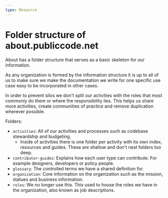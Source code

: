 ```yaml
---
type: Resource
---
```


# Folder structure of about.publiccode.net

About has a folder structure that serves as a basic skeleton for our information.

As any organization is formed by the information structure it is up to all of us to make sure we make the documentation we write for one specific use case easy to be incorporated in other cases.

In order to prevent silos we don't split our activities with the roles that most commonly do them or where the responsibility lies.
This helps us share more activities, create communities of practice and remove duplication wherever possible.

Folders:

* `activities`: All of our activities and processes such as codebase stewardship and budgeting.
  * Inside of activities there is one folder per activity with its own index, resources and guides. These are shallow and don't nest folders too deep.
* `contributor-guides`: Explains how each user type can contribute. For example designers, developers or policy people.
* `glossary`: The controlled terms we have a shared definition for.
* `organization`: Core information on the organization such as the mission, statues and business information.
* `roles`: We no longer use this. This used to house the roles we have in the organization, also known as job descriptions.
